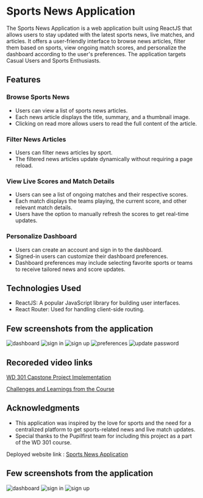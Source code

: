 # Sports News Application

The Sports News Application is a web application built using ReactJS that allows users to stay updated with the latest sports news, live matches, and articles. It offers a user-friendly interface to browse news articles, filter them based on sports, view ongoing match scores, and personalize the dashboard according to the user's preferences. The application targets Casual Users and Sports Enthusiasts.

## Features

### Browse Sports News

- Users can view a list of sports news articles.
- Each news article displays the title, summary, and a thumbnail image.
- Clicking on read more allows users to read the full content of the article.

### Filter News Articles

- Users can filter news articles by sport.
- The filtered news articles update dynamically without requiring a page reload.

### View Live Scores and Match Details

- Users can see a list of ongoing matches and their respective scores.
- Each match displays the teams playing, the current score, and other relevant match details.
- Users have the option to manually refresh the scores to get real-time updates.

### Personalize Dashboard

- Users can create an account and sign in to the dashboard.
- Signed-in users can customize their dashboard preferences.
- Dashboard preferences may include selecting favorite sports or teams to receive tailored news and score updates.

## Technologies Used

- ReactJS: A popular JavaScript library for building user interfaces.
- React Router: Used for handling client-side routing.

## Few screenshots from the application

![dashboard](https://github.com/she-code/sportPrivate/assets/54357776/eeb1b4e5-759e-40d8-8b7b-d7dbd244b9ab)
![sign in](https://github.com/she-code/sportPrivate/assets/54357776/c33846f2-3557-4cef-8652-84eb649700c2)
![sign up](https://github.com/she-code/sportPrivate/assets/54357776/ebf89b99-c825-495a-a64d-716afc4044b6)
![preferences](https://github.com/she-code/wanderWelcomer-backend/assets/54357776/5d0bb246-6ca4-403e-8a13-f7a35eef1e84)
![update password](https://github.com/she-code/wanderWelcomer-backend/assets/54357776/a7b3c9c2-97d6-4a8a-a5af-dc40c76be3f9)

## Recoreded video links

[WD 301 Capstone Project Implementation](https://www.loom.com/share/1cd4d5ef4d5c4443afbcd7c9cb5c7db5?sid=ec310ea0-317f-45f9-8c4b-7e49cfbca78d)

[Challenges and Learnings from the Course](https://www.loom.com/share/7d64c0c9efb14c8e99d3add38b202e9c?sid=69b956d4-884f-4034-ab93-fcfc1717cd16)

## Acknowledgments

- This application was inspired by the love for sports and the need for a centralized platform to get sports-related news and live match updates.
- Special thanks to the Pupilfirst team for including this project as a part of the WD 301 course.

Deployed website link : [Sports News Application](https://frolicking-smakager-dbaec2.netlify.app/)

## Few screenshots from the application

![dashboard](https://github.com/she-code/sportPrivate/assets/54357776/eeb1b4e5-759e-40d8-8b7b-d7dbd244b9ab)
![sign in](https://github.com/she-code/sportPrivate/assets/54357776/c33846f2-3557-4cef-8652-84eb649700c2)
![sign up](https://github.com/she-code/sportPrivate/assets/54357776/ebf89b99-c825-495a-a64d-716afc4044b6)
